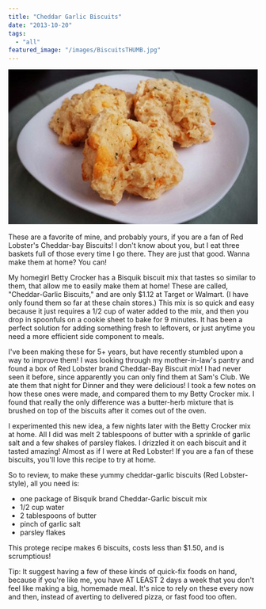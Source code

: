 ```yaml
---
title: "Cheddar Garlic Biscuits"
date: "2013-10-20"
tags:
  - "all"
featured_image: "/images/BiscuitsTHUMB.jpg"
---
```


![cheddar-bay biscuits, red lobster biscuits, betty crocker biscuits, easy biscuits](/images/Biscuits.jpg)

These are a favorite of mine, and probably yours, if you are a fan of Red Lobster's Cheddar-bay Biscuits! I don't know about you, but I eat three baskets full of those every time I go there. They are just that good. Wanna make them at home? You can!

My homegirl Betty Crocker has a Bisquik biscuit mix that tastes so similar to them, that allow me to easily make them at home! These are called, "Cheddar-Garlic Biscuits," and are only $1.12 at Target or Walmart. (I have only found them so far at these chain stores.) This mix is so quick and easy because it just requires a 1/2 cup of water added to the mix, and then you drop in spoonfuls on a cookie sheet to bake for 9 minutes. It has been a perfect solution for adding something fresh to leftovers, or just anytime you need a more efficient side component to meals.

I've been making these for 5+ years, but have recently stumbled upon a way to improve them! I was looking through my mother-in-law's pantry and found a box of Red Lobster brand Cheddar-Bay Biscuit mix! I had never seen it before, since apparently you can only find them at Sam's Club. We ate them that night for Dinner and they were delicious! I took a few notes on how these ones were made, and compared them to my Betty Crocker mix. I found that really the only difference was a butter-herb mixture that is brushed on top of the biscuits after it comes out of the oven.

I experimented this new idea, a few nights later with the Betty Crocker mix at home. All I did was melt 2 tablespoons of butter with a sprinkle of garlic salt and a few shakes of parsley flakes. I drizzled it on each biscuit and it tasted amazing! Almost as if I were at Red Lobster! If you are a fan of these biscuits, you'll love this recipe to try at home.

So to review, to make these yummy cheddar-garlic biscuits (Red Lobster-style), all you need is:

- one package of Bisquik brand Cheddar-Garlic biscuit mix
- 1/2 cup water
- 2 tablespoons of butter
- pinch of garlic salt
- parsley flakes

This protege recipe makes 6 biscuits, costs less than $1.50, and is scrumptious!

Tip: It suggest having a few of these kinds of quick-fix foods on hand, because if you're like me, you have AT LEAST 2 days a week that you don't feel like making a big, homemade meal. It's nice to rely on these every now and then, instead of averting to delivered pizza, or fast food too often.
